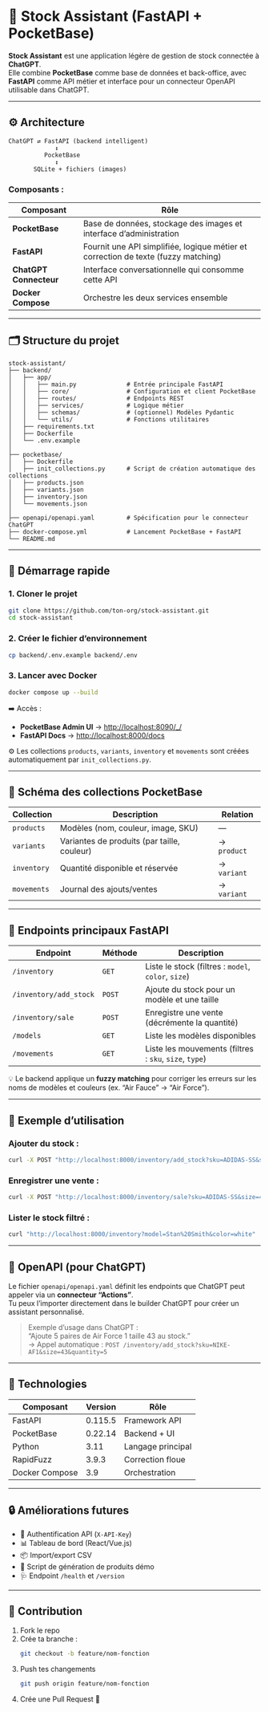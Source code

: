 # 🧱 Stock Assistant (FastAPI + PocketBase)

**Stock Assistant** est une application légère de gestion de stock connectée à **ChatGPT**.  
Elle combine **PocketBase** comme base de données et back-office, avec **FastAPI** comme API métier et interface pour un connecteur OpenAPI utilisable dans ChatGPT.

---

## ⚙️ Architecture

```
ChatGPT ⇄ FastAPI (backend intelligent)
             ↕
          PocketBase
             ↕
       SQLite + fichiers (images)
```

### Composants :
| Composant | Rôle |
|------------|------|
| **PocketBase** | Base de données, stockage des images et interface d’administration |
| **FastAPI** | Fournit une API simplifiée, logique métier et correction de texte (fuzzy matching) |
| **ChatGPT Connecteur** | Interface conversationnelle qui consomme cette API |
| **Docker Compose** | Orchestre les deux services ensemble |

---

## 🗂 Structure du projet

```
stock-assistant/
├── backend/
│   ├── app/
│   │   ├── main.py              # Entrée principale FastAPI
│   │   ├── core/                # Configuration et client PocketBase
│   │   ├── routes/              # Endpoints REST
│   │   ├── services/            # Logique métier
│   │   ├── schemas/             # (optionnel) Modèles Pydantic
│   │   └── utils/               # Fonctions utilitaires
│   ├── requirements.txt
│   ├── Dockerfile
│   └── .env.example
│
├── pocketbase/
│   ├── Dockerfile
│   ├── init_collections.py      # Script de création automatique des collections
│   ├── products.json
│   ├── variants.json
│   ├── inventory.json
│   └── movements.json
│
├── openapi/openapi.yaml         # Spécification pour le connecteur ChatGPT
├── docker-compose.yml           # Lancement PocketBase + FastAPI
└── README.md
```

---

## 🚀 Démarrage rapide

### 1. Cloner le projet

```bash
git clone https://github.com/ton-org/stock-assistant.git
cd stock-assistant
```

### 2. Créer le fichier d’environnement

```bash
cp backend/.env.example backend/.env
```

### 3. Lancer avec Docker

```bash
docker compose up --build
```

➡️ Accès :
- **PocketBase Admin UI** → [http://localhost:8090/_/](http://localhost:8090/_/)  
- **FastAPI Docs** → [http://localhost:8000/docs](http://localhost:8000/docs)

⚙️ Les collections `products`, `variants`, `inventory` et `movements` sont créées automatiquement par `init_collections.py`.

---

## 🧩 Schéma des collections PocketBase

| Collection | Description | Relation |
|-------------|--------------|-----------|
| `products` | Modèles (nom, couleur, image, SKU) | — |
| `variants` | Variantes de produits (par taille, couleur) | → `product` |
| `inventory` | Quantité disponible et réservée | → `variant` |
| `movements` | Journal des ajouts/ventes | → `variant` |

---

## 🧠 Endpoints principaux FastAPI

| Endpoint | Méthode | Description |
|-----------|----------|--------------|
| `/inventory` | `GET` | Liste le stock (filtres : `model`, `color`, `size`) |
| `/inventory/add_stock` | `POST` | Ajoute du stock pour un modèle et une taille |
| `/inventory/sale` | `POST` | Enregistre une vente (décrémente la quantité) |
| `/models` | `GET` | Liste les modèles disponibles |
| `/movements` | `GET` | Liste les mouvements (filtres : `sku`, `size`, `type`) |

💡 Le backend applique un **fuzzy matching** pour corriger les erreurs sur les noms de modèles et couleurs (ex. “Air Fauce” → “Air Force”).

---

## 🧩 Exemple d’utilisation

### Ajouter du stock :
```bash
curl -X POST "http://localhost:8000/inventory/add_stock?sku=ADIDAS-SS&size=42&quantity=5"
```

### Enregistrer une vente :
```bash
curl -X POST "http://localhost:8000/inventory/sale?sku=ADIDAS-SS&size=42&quantity=2"
```

### Lister le stock filtré :
```bash
curl "http://localhost:8000/inventory?model=Stan%20Smith&color=white"
```

---

## 🧩 OpenAPI (pour ChatGPT)

Le fichier `openapi/openapi.yaml` définit les endpoints que ChatGPT peut appeler via un **connecteur “Actions”**.  
Tu peux l’importer directement dans le builder ChatGPT pour créer un assistant personnalisé.

> Exemple d’usage dans ChatGPT :  
> “Ajoute 5 paires de Air Force 1 taille 43 au stock.”  
> → Appel automatique : `POST /inventory/add_stock?sku=NIKE-AF1&size=43&quantity=5`

---

## 🧱 Technologies

| Composant | Version | Rôle |
|------------|----------|------|
| FastAPI | 0.115.5 | Framework API |
| PocketBase | 0.22.14 | Backend + UI |
| Python | 3.11 | Langage principal |
| RapidFuzz | 3.9.3 | Correction floue |
| Docker Compose | 3.9 | Orchestration |

---

## 🔒 Améliorations futures

- 🔑 Authentification API (`X-API-Key`)
- 📊 Tableau de bord (React/Vue.js)
- 📦 Import/export CSV
- 🧾 Script de génération de produits démo
- 🩺 Endpoint `/health` et `/version`

---

## 🧰 Contribution

1. Fork le repo  
2. Crée ta branche :  
   ```bash
   git checkout -b feature/nom-fonction
   ```
3. Push tes changements  
   ```bash
   git push origin feature/nom-fonction
   ```
4. Crée une Pull Request 🚀
